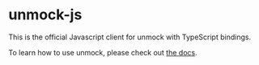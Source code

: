 # unmock-js

This is the official Javascript client for unmock with TypeScript bindings.

To learn how to use unmock, please check out [the docs](https://www.unmock.io/docs).